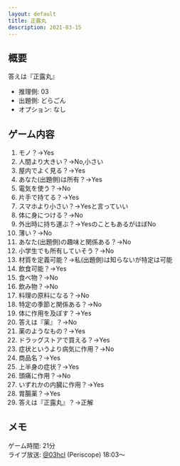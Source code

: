 ```yaml
---
layout: default
title: 正露丸
description: 2021-03-15
---
```


## 概要

答えは『正露丸』

- 推理側: 03
- 出題側: どらごん
- オプション: なし

## ゲーム内容

1. モノ？→Yes
2. 人間より大きい？→No,小さい
3. 屋内でよく見る？→Yes
4. あなた(出題側)は所有？→Yes
5. 電気を使う？→No
6. 片手で持てる？→Yes
7. スマホより小さい？→Yesと言っていい
8. 体に身につける？→No
9. 外出時に持ち運ぶ？→YesのこともあるがほぼNo
10. 薄い？→No
11. あなた(出題側)の趣味と関係ある？→No
12. 小学生でも所有していそう？→No
13. 材質を定義可能？→私(出題側)は知らないが特定は可能
14. 飲食可能？→Yes
15. 食べ物？→No
16. 飲み物？→No
17. 料理の原料になる？→No
18. 特定の季節と関係ある？→No
19. 体に作用を及ぼす？→Yes
20. 答えは『薬』？→No
21. 薬のようなもの？→Yes
22. ドラッグストアで買える？→Yes
23. 症状というより病気に作用？→No
24. 商品名？→Yes
25. 上半身の症状？→Yes
26. 頭痛に作用？→No
27. いずれかの内臓に作用？→Yes
28. 胃腸薬？→Yes
29. 答えは『正露丸』？→正解

## メモ

ゲーム時間: 21分  
ライブ放送: [@03hcl](https://www.periscope.tv/03hcl/1yNGaWmLBWqxj?t=18m3s) (Periscope) 18:03～
